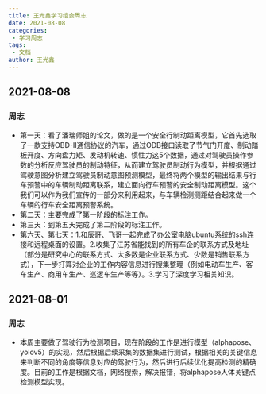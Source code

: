 ```yaml
---
title: 王光鑫学习组会周志
date: 2021-08-08
categories:
 - 学习周志
tags:
 - 文档
author: 王光鑫
---
```

## 2021-08-08
### 周志
- 第一天：看了潘瑞师姐的论文，做的是一个安全行制动距离模型，它首先选取了一款支持OBD-II通信协议的汽车，通过ODB接口读取了节气门开度、制动踏板开度、方向盘力矩、发动机转速、惯性力这5个数据，通过对驾驶员操作参数的分析反应驾驶员的制动特征，从而建立驾驶员制动行为模型，并根据通过驾驶意图分析建立驾驶员制动意图预测模型，最终将两个模型的输出结果与行车预警中的车辆制动距离联系，建立面向行车预警的安全制动距离模型。这个我们可以作为我们宣传的一部分来利用起来，与车辆检测测距结合起来做一个车辆的行车安全距离预警系统。
- 第二天：主要完成了第一阶段的标注工作。
- 第三天：到第五天完成了第二阶段的标注工作。
- 第六天、第七天：1.和辰哥、飞哥一起完成了办公室电脑ubuntu系统的ssh连接和远程桌面的设置。2.收集了江苏省能找到的所有车企的联系方式及地址（部分是研究中心的联系方式、大多数是企业联系方式、少数是销售联系方式），下一步打算对企业的工作内容信息进行搜集整理（例如电动车生产、客车生产、商用车生产、巡逻车生产等等）。3.学习了深度学习相关知识。
## 2021-08-01
### 周志
- 本周主要做了驾驶行为检测项目，现在阶段的工作是进行模型（alphapose、yolov5）的实现，然后根据后续采集的数据集进行测试，根据相关的关键信息来判断不同的角度等信息对应的驾驶行为，然后进行后续优化提高检测的精确度。目前的工作是根据文档，网络搜索，解决报错，将alphapose人体关键点检测模型实现。  

